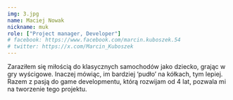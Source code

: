 ```yaml
---
img: 3.jpg
name: Maciej Nowak
nickname: muk
role: ["Project manager, Developer"]
# facebook: https://www.facebook.com/marcin.kuboszek.54
# twitter: https://x.com/Marcin_Kuboszek
---
```


Zaraziłem się miłością do klasycznych samochodów jako dziecko, grając w gry wyścigowe. Inaczej mówiąc, im bardziej ‘pudło’ na kółkach, tym lepiej. Razem z pasją do game developmentu, którą rozwijam od 4 lat, pozwala mi na tworzenie tego projektu.